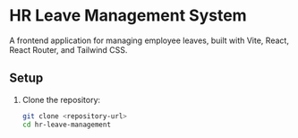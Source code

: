 # HR Leave Management System

A frontend application for managing employee leaves, built with Vite, React, React Router, and Tailwind CSS.

## Setup

1. Clone the repository:
   ```bash
   git clone <repository-url>
   cd hr-leave-management